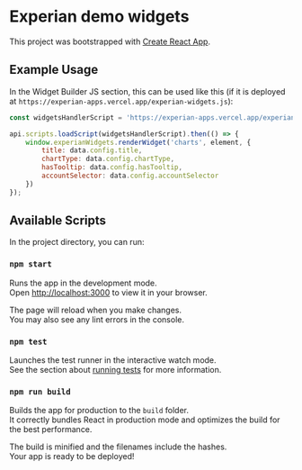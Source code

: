 # Experian demo widgets

This project was bootstrapped with [Create React App](https://github.com/facebook/create-react-app).


## Example Usage
In the Widget Builder JS section, this can be used like this (if it is deployed at `https://experian-apps.vercel.app/experian-widgets.js`):
```js
const widgetsHandlerScript = 'https://experian-apps.vercel.app/experian-widgets.js';

api.scripts.loadScript(widgetsHandlerScript).then(() => {
    window.experianWidgets.renderWidget('charts', element, {
        title: data.config.title,
        chartType: data.config.chartType,
        hasTooltip: data.config.hasTooltip,
        accountSelector: data.config.accountSelector
    })
});
```


## Available Scripts

In the project directory, you can run:

### `npm start`

Runs the app in the development mode.\
Open [http://localhost:3000](http://localhost:3000) to view it in your browser.

The page will reload when you make changes.\
You may also see any lint errors in the console.

### `npm test`

Launches the test runner in the interactive watch mode.\
See the section about [running tests](https://facebook.github.io/create-react-app/docs/running-tests) for more information.

### `npm run build`

Builds the app for production to the `build` folder.\
It correctly bundles React in production mode and optimizes the build for the best performance.

The build is minified and the filenames include the hashes.\
Your app is ready to be deployed!
